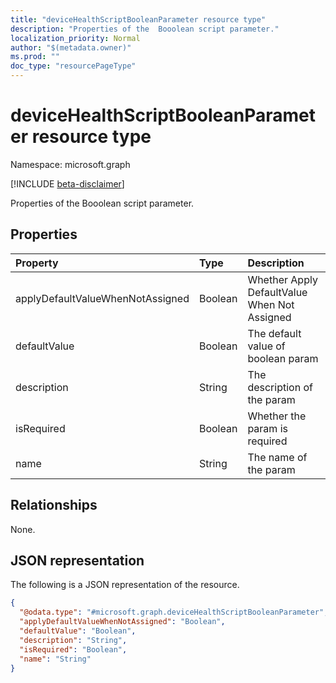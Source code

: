 ```yaml
---
title: "deviceHealthScriptBooleanParameter resource type"
description: "Properties of the  Booolean script parameter."
localization_priority: Normal
author: "$(metadata.owner)"
ms.prod: ""
doc_type: "resourcePageType"
---
```


# deviceHealthScriptBooleanParameter resource type

Namespace: microsoft.graph

[!INCLUDE [beta-disclaimer](../../includes/beta-disclaimer.md)]

Properties of the  Booolean script parameter.

## Properties

| Property                         | Type    | Description                                  |
| :------------------------------- | :------ | :------------------------------------------- |
| applyDefaultValueWhenNotAssigned | Boolean | Whether Apply DefaultValue When Not Assigned |
| defaultValue                     | Boolean | The default value of boolean param           |
| description                      | String  | The description of the param                 |
| isRequired                       | Boolean | Whether the param is required                |
| name                             | String  | The name of the param                        |

## Relationships

None.

## JSON representation

The following is a JSON representation of the resource.

<!-- {
  "blockType": "resource",
  "@odata.type": "microsoft.graph.deviceHealthScriptBooleanParameter",
}
-->

```json
{
  "@odata.type": "#microsoft.graph.deviceHealthScriptBooleanParameter",
  "applyDefaultValueWhenNotAssigned": "Boolean",
  "defaultValue": "Boolean",
  "description": "String",
  "isRequired": "Boolean",
  "name": "String"
}
```
